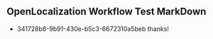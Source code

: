 ## OpenLocalization Workflow Test MarkDown
* 341728b8-9b91-430e-b5c3-6672310a5beb thanks!

<!--HONumber=Sep16_HO1-->


